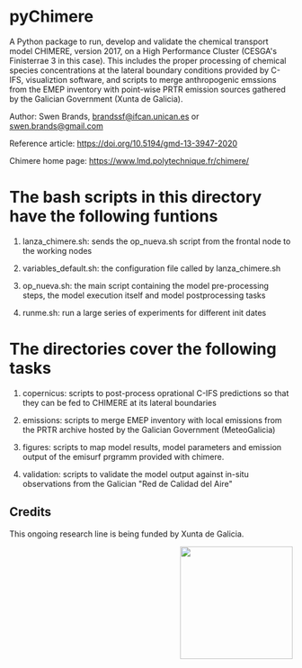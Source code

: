 # pyChimere

A Python package to run, develop and validate the chemical transport
model CHIMERE, version 2017, on a High Performance Cluster (CESGA's
Finisterrae 3 in this case). This includes the proper processing of 
chemical species concentrations at the lateral boundary conditions
provided by C-IFS, visualiztion software, and scripts to merge
anthropogenic emssions from the EMEP inventory with point-wise PRTR
emission sources gathered by the Galician Government (Xunta de Galicia).

Author: Swen Brands, brandssf@ifcan.unican.es or swen.brands@gmail.com

Reference article:  https://doi.org/10.5194/gmd-13-3947-2020

Chimere home page: https://www.lmd.polytechnique.fr/chimere/


# The bash scripts in this directory have the following funtions #######

1. lanza_chimere.sh: sends the op_nueva.sh script from the frontal node
to the working nodes

2. variables_default.sh: the configuration file called by lanza_chimere.sh

3. op_nueva.sh: the main script containing the model pre-processing steps,
the model execution itself and model postprocessing tasks

4. runme.sh: run a large series of experiments for different init dates



# The directories cover the following tasks ############################

1. copernicus: scripts to post-process oprational C-IFS predictions so
that they can be fed to CHIMERE at its lateral boundaries

2. emissions: scripts to merge EMEP inventory with local emissions from
the PRTR archive hosted by the Galician Government (MeteoGalicia)

3. figures: scripts to map model results, model parameters and emission
output of the emisurf prgramm provided with chimere. 

4. validation: scripts to validate the model output against in-situ
observations from the Galician "Red de Calidad del Aire"


Credits
-------
This ongoing research line is being funded by Xunta de Galicia.

<img align="right" width="200" src="https://www.xunta.gal/ficheiros/identidade-corporativa/2021/simbolos/simbolo-positivo.svg">
